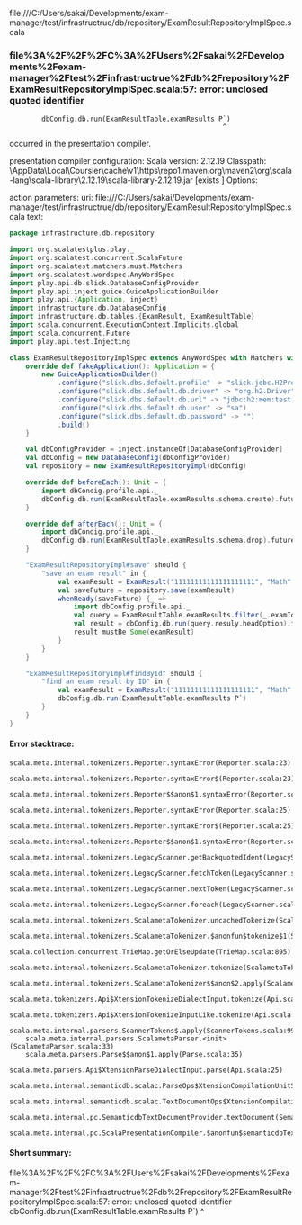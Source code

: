 file:///C:/Users/sakai/Developments/exam-manager/test/infrastructrue/db/repository/ExamResultRepositoryImplSpec.scala
### file%3A%2F%2F%2FC%3A%2FUsers%2Fsakai%2FDevelopments%2Fexam-manager%2Ftest%2Finfrastructrue%2Fdb%2Frepository%2FExamResultRepositoryImplSpec.scala:57: error: unclosed quoted identifier
            dbConfig.db.run(ExamResultTable.examResults P`)
                                                         ^

occurred in the presentation compiler.

presentation compiler configuration:
Scala version: 2.12.19
Classpath:
<HOME>\AppData\Local\Coursier\cache\v1\https\repo1.maven.org\maven2\org\scala-lang\scala-library\2.12.19\scala-library-2.12.19.jar [exists ]
Options:



action parameters:
uri: file:///C:/Users/sakai/Developments/exam-manager/test/infrastructrue/db/repository/ExamResultRepositoryImplSpec.scala
text:
```scala
package infrastructure.db.repository

import org.scalatestplus.play._
import org.scalatest.concurrent.ScalaFuture
import org.scalatest.matchers.must.Matchers
import org.scalatest.wordspec.AnyWordSpec
import play.api.db.slick.DatabaseConfigProvider
import play.api.inject.guice.GuiceApplicationBuilder
import play.api.{Application, inject}
import infrastructure.db.DatabaseConfig
import infrastructure.db.tables.{ExamResult, ExamResultTable}
import scala.concurrent.ExecutionContext.Implicits.global
import scala.concurrent.Future
import play.api.test.Injecting

class ExamResultRepositoryImplSpec extends AnyWordSpec with Matchers with ScalaFutures with BeforeAndAfterEach with GuiceOneAppPerSuite with Injecting {
    override def fakeApplication(): Application = {
        new GuiceApplicationBuilder()
            .configure("slick.dbs.default.profile" -> "slick.jdbc.H2Profile$")
            .configure("slick.dbs.default.db.driver" -> "org.h2.Driver")
            .configure("slick.dbs.default.db.url" -> "jdbc:h2:mem:test;DB_CLOSE_DELAY=-1")
            .configure("slick.dbs.default.db.user" -> "sa")
            .configure("slick.dbs.default.db.password" -> "")
            .build()
    }

    val dbConfigProvider = inject.instanceOf[DatabaseConfigProvider]
    val dbConfig = new DatabaseConfig(dbConfigProvider)
    val repository = new ExamResultRepositoryImpl(dbConfig)

    override def beforeEach(): Unit = {
        import dbCondig.profile.api._
        dbConfig.db.run(ExamResultTable.examResults.schema.create).futureValue
    }

    override def afterEach(): Unit = {
        import dbCondig.profile.api._
        dbConfig.db.run(ExamResultTable.examResults.schema.drop).futureValue
    }

    "ExamResultRepositoryImpl#save" should {
        "save an exam result" in {
            val examResult = ExamResult("11111111111111111111", "Math", 85, 1)
            val saveFuture = repository.save(examResult)
            whenReady(saveFuture) {_ =>
                import dbConfig.profile.api._
                val query = ExamResultTable.examResults.filter(_.examId === examResult.exaId)
                val result = dbConfig.db.run(query.resuly.headOption).futureValue
                result mustBe Some(examResult)
            }
        }
    }

    "ExamResultRepositoryImpl#findById" should {
        "find an exam result by ID" in {
            val examResult = ExamResult("11111111111111111111", "Math", 85, 1)
            dbConfig.db.run(ExamResultTable.examResults P`)
        }
    }
}
```



#### Error stacktrace:

```
scala.meta.internal.tokenizers.Reporter.syntaxError(Reporter.scala:23)
	scala.meta.internal.tokenizers.Reporter.syntaxError$(Reporter.scala:23)
	scala.meta.internal.tokenizers.Reporter$$anon$1.syntaxError(Reporter.scala:33)
	scala.meta.internal.tokenizers.Reporter.syntaxError(Reporter.scala:25)
	scala.meta.internal.tokenizers.Reporter.syntaxError$(Reporter.scala:25)
	scala.meta.internal.tokenizers.Reporter$$anon$1.syntaxError(Reporter.scala:33)
	scala.meta.internal.tokenizers.LegacyScanner.getBackquotedIdent(LegacyScanner.scala:496)
	scala.meta.internal.tokenizers.LegacyScanner.fetchToken(LegacyScanner.scala:344)
	scala.meta.internal.tokenizers.LegacyScanner.nextToken(LegacyScanner.scala:214)
	scala.meta.internal.tokenizers.LegacyScanner.foreach(LegacyScanner.scala:982)
	scala.meta.internal.tokenizers.ScalametaTokenizer.uncachedTokenize(ScalametaTokenizer.scala:23)
	scala.meta.internal.tokenizers.ScalametaTokenizer.$anonfun$tokenize$1(ScalametaTokenizer.scala:16)
	scala.collection.concurrent.TrieMap.getOrElseUpdate(TrieMap.scala:895)
	scala.meta.internal.tokenizers.ScalametaTokenizer.tokenize(ScalametaTokenizer.scala:16)
	scala.meta.internal.tokenizers.ScalametaTokenizer$$anon$2.apply(ScalametaTokenizer.scala:331)
	scala.meta.tokenizers.Api$XtensionTokenizeDialectInput.tokenize(Api.scala:25)
	scala.meta.tokenizers.Api$XtensionTokenizeInputLike.tokenize(Api.scala:14)
	scala.meta.internal.parsers.ScannerTokens$.apply(ScannerTokens.scala:994)
	scala.meta.internal.parsers.ScalametaParser.<init>(ScalametaParser.scala:33)
	scala.meta.parsers.Parse$$anon$1.apply(Parse.scala:35)
	scala.meta.parsers.Api$XtensionParseDialectInput.parse(Api.scala:25)
	scala.meta.internal.semanticdb.scalac.ParseOps$XtensionCompilationUnitSource.toSource(ParseOps.scala:17)
	scala.meta.internal.semanticdb.scalac.TextDocumentOps$XtensionCompilationUnitDocument.toTextDocument(TextDocumentOps.scala:206)
	scala.meta.internal.pc.SemanticdbTextDocumentProvider.textDocument(SemanticdbTextDocumentProvider.scala:54)
	scala.meta.internal.pc.ScalaPresentationCompiler.$anonfun$semanticdbTextDocument$1(ScalaPresentationCompiler.scala:403)
```
#### Short summary: 

file%3A%2F%2F%2FC%3A%2FUsers%2Fsakai%2FDevelopments%2Fexam-manager%2Ftest%2Finfrastructrue%2Fdb%2Frepository%2FExamResultRepositoryImplSpec.scala:57: error: unclosed quoted identifier
            dbConfig.db.run(ExamResultTable.examResults P`)
                                                         ^